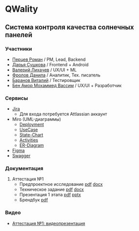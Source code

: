 # QWality
## Система контроля качества солнечных панелей
### Участники
* [Перцев Роман](https://github.com/I-want-pizza) / PM, Lead, Backend
* [Дарья Сушкова](https://github.com/cutymurphy) / Frontend + Android
* [Валерий Лихачев](https://github.com/Grotri) / UX/UI + ML
* [Фролов Данила](https://github.com/Surrealname) / Аналитик, Тех. писатель
* [Баранов Виталий](https://github.com/vitbar536) / Тестировщик
* [Бен Амор Мохаммед Вассим](https://github.com/benamor-wassim) / UX/UI + Разработчик

### Сервисы
* [Jira](https://id.atlassian.com/invite/p/jira-software?id=ivAk_OnWSviaSwpm8moOfA)
  * Для входа потребуется Attlassian аккаунт 
* Miro (UML-диаграммы)
  * [Deployment](https://miro.com/app/board/uXjVINFN8eA=/)
  * [UseCase](https://miro.com/app/board/uXjVINwFyKk=/)
  * [State-Chart](https://miro.com/app/board/uXjVINEeoYM=/)
  * [Activities](https://miro.com/app/board/uXjVIQ1i_vo=/)
  * [ER-Diagram](https://miro.com/app/board/uXjVIWjbSTE=/) 
* [Figma](https://www.figma.com/design/y1YPCVKHzNZhb566GfpTL1/qWality-UI%2FUX-Full-set?node-id=0-1&t=BZMV0dztPqF7jzd2-1)
* [Swagger](https://petstore.swagger.io/?url=https://raw.githubusercontent.com/I-want-pizza/QWality/refs/heads/main/docs/api/openapi.yaml)

### Документация
1. Аттестация №1
   * Предпроектное исследование [pdf](https://github.com/I-want-pizza/QWality/blob/69026fc8c1f3b4346c311a59eac22d9166535cd5/docs/%D0%9F%D1%80%D0%B5%D0%B4%D0%BF%D1%80%D0%BE%D0%B5%D0%BA%D1%82%D0%BD%D0%BE%D0%B5%20%D0%B8%D1%81%D1%81%D0%BB%D0%B5%D0%B4%D0%BE%D0%B2%D0%B0%D0%BD%D0%B8%D0%B5.pdf) [docx](https://github.com/I-want-pizza/QWality/blob/69026fc8c1f3b4346c311a59eac22d9166535cd5/docs/%D0%9F%D1%80%D0%B5%D0%B4%D0%BF%D1%80%D0%BE%D0%B5%D0%BA%D1%82%D0%BD%D0%BE%D0%B5%20%D0%B8%D1%81%D1%81%D0%BB%D0%B5%D0%B4%D0%BE%D0%B2%D0%B0%D0%BD%D0%B8%D0%B5.docx)
   * Техническое задание [pdf](https://github.com/I-want-pizza/QWality/blob/69026fc8c1f3b4346c311a59eac22d9166535cd5/docs/%D0%A2%D0%B5%D1%85%D0%BD%D0%B8%D1%87%D0%B5%D1%81%D0%BA%D0%BE%D0%B5%20%D0%B7%D0%B0%D0%B4%D0%B0%D0%BD%D0%B8%D0%B5.pdf) [docx](https://github.com/I-want-pizza/QWality/blob/69026fc8c1f3b4346c311a59eac22d9166535cd5/docs/%D0%A2%D0%B5%D1%85%D0%BD%D0%B8%D1%87%D0%B5%D1%81%D0%BA%D0%BE%D0%B5%20%D0%B7%D0%B0%D0%B4%D0%B0%D0%BD%D0%B8%D0%B5.docx)
   * Презентация 1 этапа [pdf](https://github.com/I-want-pizza/QWality/blob/d6bc2448f6cf04a8195fa6485fbbe7ad2122afff/docs/pptx/1_att_presentation.pdf) [pptx](https://github.com/I-want-pizza/QWality/blob/d6bc2448f6cf04a8195fa6485fbbe7ad2122afff/docs/pptx/1_att_presentation.pptx)
   * Брендбук [pdf](https://github.com/I-want-pizza/QWality/blob/627db6d5be1fd345d40b93b71e92f04592e38536/docs/%D0%91%D1%80%D0%B5%D0%BD%D0%B4%D0%B1%D1%83%D0%BA.pdf)

### Видео
* [Аттестация №1: видеопрезентация](https://drive.google.com/file/d/1nNROvPLneUcozsotntAM1RbKcGwrNE4F/view?usp=sharing)
